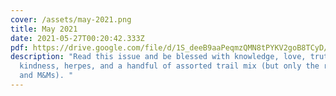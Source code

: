 ```yaml
---
cover: /assets/may-2021.png
title: May 2021
date: 2021-05-27T00:20:42.333Z
pdf: https://drive.google.com/file/d/1S_deeB9aaPeqmzQMN8tPYKV2goB8TCyD/view?usp=sharing
description: "Read this issue and be blessed with knowledge, love, truth,
  kindness, herpes, and a handful of assorted trail mix (but only the raisins
  and M&Ms). "
---
```

